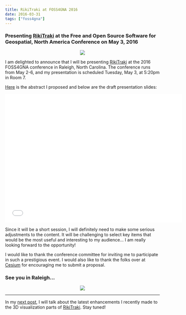 ```yaml
---
title: RikiTraki at FOSS4GNA 2016
date: 2016-03-31
tags: ["foss4gna"]
---
```

### Presenting [RikiTraki](https://www.rikitraki.com) at the Free and Open Source Software for Geospatial, North America Conference on May 3, 2016

<p align="center">
  <a href="https://2016.foss4g-na.org/"><img src="/images/uploads/foss4gna.png"/></a>
</p>

<!--more-->

I am delighted to announce that I will be presenting [RikiTraki](https://www.rikitraki.com) at the 2016 FOSS4GNA conference in Raleigh, North Carolina. The conference runs from May 2-6, and my presentation is scheduled Tuesday, May 3, at 5:20pm in Room 7.

[Here](https://2016.foss4g-na.org/session/visualizing-gps-tracks-rikitraki) is the abstract I proposed and below are the draft presentation slides:

<p align="center">
	<iframe src="//slides.com/jimmyangel/foss4gna2016/embed?style=light" width="576" height="420"  	scrolling="no" frameborder="0" webkitallowfullscreen mozallowfullscreen allowfullscreen></iframe>
</p>

Since it will be a short session, I will definitely need to make some serious adjustments to the content. It will be challenging to select key items that would be the most useful and interesting to my audience... I am really looking forward to the opportunity!

I would like to thank the conference committee for inviting me to participate in such a prestigious event. I would also like to thank the folks over at [Cesium](http://cesiumjs.org/) for encouraging me to submit a proposal.

### See you in Raleigh...

<p align="center">
  <img src="/images/uploads/raleigh.gif"/>
</p>

---

In my [next post](/post/2016-05-04-3d-improvements), I will talk about the latest enhancements I recently made to the 3D visualization parts of [RikiTraki](https://www.rikitraki.com). Stay tuned!
